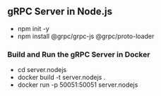 ## gRPC Server in Node.js

- npm init -y
- npm install @grpc/grpc-js @grpc/proto-loader

### Build and Run the gRPC Server in Docker
- cd server.nodejs
- docker build -t server.nodejs .
- docker run -p 50051:50051 server.nodejs
